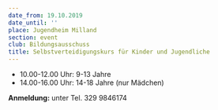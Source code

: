 ```yaml
---
date_from: 19.10.2019
date_until: ''
place: Jugendheim Milland
section: event
club: Bildungsausschuss
title: Selbstverteidigungskurs für Kinder und Jugendliche
---
```

* 10.00-12.00 Uhr: 9-13 Jahre
* 14.00-16.00 Uhr: 14-18 Jahre (nur Mädchen)

**Anmeldung:** unter Tel. 329 9846174
